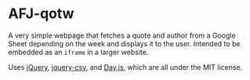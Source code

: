 # AFJ-qotw
A very simple webpage that fetches a quote and author from a Google Sheet depending on the week and displays it to the user. Intended to be embedded as an `iframe` in a larger website.

Uses [jQuery][jq], [jquery-csv][jqc], and [Day.js][dj], which are all under the MIT license.

[jq]: https://jquery.com/
[jqc]: https://github.com/evanplaice/jquery-csv/tree/main
[dj]: https://day.js.org/en/
